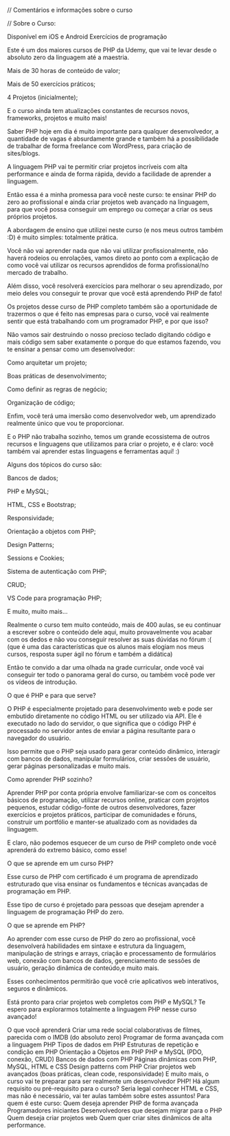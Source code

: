 // Comentários e informações sobre o curso

// Sobre o Curso:

Disponível em iOS e Android
Exercícios de programação

Este é um dos maiores cursos de PHP da Udemy, que vai te levar desde o absoluto zero da linguagem até a maestria.

Mais de 30 horas de conteúdo de valor;

Mais de 50 exercícios práticos;

4 Projetos (inicialmente);

E o curso ainda tem atualizações constantes de recursos novos, frameworks, projetos e muito mais!

Saber PHP hoje em dia é muito importante para qualquer desenvolvedor, a quantidade de vagas é absurdamente grande e também há a possibilidade de trabalhar de forma freelance com WordPress, para criação de sites/blogs.

A linguagem PHP vai te permitir criar projetos incríveis com alta performance e ainda de forma rápida, devido a facilidade de aprender a linguagem.

Então essa é a minha promessa para você neste curso: te ensinar PHP do zero ao profissional e ainda criar projetos web avançado na linguagem, para que você possa conseguir um emprego ou começar a criar os seus próprios projetos.

A abordagem de ensino que utilizei neste curso (e nos meus outros também :D) é muito simples: totalmente prática.

Você não vai aprender nada que não vai utilizar profissionalmente, não haverá rodeios ou enrolações, vamos direto ao ponto com a explicação de como você vai utilizar os recursos aprendidos de forma profissional/no mercado de trabalho.

Além disso, você resolverá exercícios para melhorar o seu aprendizado, por meio deles vou conseguir te provar que você está aprendendo PHP de fato!

Os projetos desse curso de PHP completo também são a oportunidade de trazermos o que é feito nas empresas para o curso, você vai realmente sentir que está trabalhando com um programador PHP, e por que isso?

Não vamos sair destruindo o nosso precioso teclado digitando código e mais código sem saber exatamente o porque do que estamos fazendo, vou te ensinar a pensar como um desenvolvedor:

Como arquitetar um projeto;

Boas práticas de desenvolvimento;

Como definir as regras de negócio;

Organização de código;

Enfim, você terá uma imersão como desenvolvedor web, um aprendizado realmente único que vou te proporcionar.

E o PHP não trabalha sozinho, temos um grande ecossistema de outros recursos e linguagens que utilizamos para criar o projeto, e é claro: você também vai aprender estas linguagens e ferramentas aqui! :)

Alguns dos tópicos do curso são:

Bancos de dados;

PHP e MySQL;

HTML, CSS e Bootstrap;

Responsividade;

Orientação a objetos com PHP;

Design Patterns;

Sessions e Cookies;

Sistema de autenticação com PHP;

CRUD;

VS Code para programação PHP;

E muito, muito mais...

Realmente o curso tem muito conteúdo, mais de 400 aulas, se eu continuar a escrever sobre o conteúdo dele aqui, muito provavelmente vou acabar com os dedos e não vou conseguir resolver as suas dúvidas no fórum :( (que é uma das características que os alunos mais elogiam nos meus cursos, resposta super ágil no fórum e também a didática)

Então te convido a dar uma olhada na grade curricular, onde você vai conseguir ter todo o panorama geral do curso, ou também você pode ver os vídeos de introdução.

O que é PHP e para que serve?

O PHP é especialmente projetado para desenvolvimento web e pode ser embutido diretamente no código HTML ou ser utilizado via API. Ele é executado no lado do servidor, o que significa que o código PHP é processado no servidor antes de enviar a página resultante para o navegador do usuário.

Isso permite que o PHP seja usado para gerar conteúdo dinâmico, interagir com bancos de dados, manipular formulários, criar sessões de usuário, gerar páginas personalizadas e muito mais.

Como aprender PHP sozinho?

Aprender PHP por conta própria envolve familiarizar-se com os conceitos básicos de programação, utilizar recursos online, praticar com projetos pequenos, estudar código-fonte de outros desenvolvedores, fazer exercícios e projetos práticos, participar de comunidades e fóruns, construir um portfólio e manter-se atualizado com as novidades da linguagem.

E claro, não podemos esquecer de um curso de PHP completo onde você aprenderá do extremo básico, como esse!

O que se aprende em um curso PHP?

Esse curso de PHP com certificado é um programa de aprendizado estruturado que visa ensinar os fundamentos e técnicas avançadas de programação em PHP.

Esse tipo de curso é projetado para pessoas que desejam aprender a linguagem de programação PHP do zero.

O que se aprende em PHP?

Ao aprender com esse curso de PHP do zero ao profissional, você desenvolverá habilidades em sintaxe e estrutura da linguagem, manipulação de strings e arrays, criação e processamento de formulários web, conexão com bancos de dados, gerenciamento de sessões de usuário, geração dinâmica de conteúdo,e muito mais.

Esses conhecimentos permitirão que você crie aplicativos web interativos, seguros e dinâmicos.

Está pronto para criar projetos web completos com PHP e MySQL? Te espero para explorarmos totalmente a linguagem PHP nesse curso avançado!

O que você aprenderá
Criar uma rede social colaborativas de filmes, parecida com o IMDB (do absoluto zero)
Programar de forma avançada com a linguagem PHP
Tipos de dados em PHP
Estruturas de repetição e condição em PHP
Orientação a Objetos em PHP
PHP e MySQL (PDO, conexão, CRUD)
Bancos de dados com PHP
Páginas dinâmicas com PHP, MySQL, HTML e CSS
Design patterns com PHP
Criar projetos web avançados (boas práticas, clean code, responsividade)
E muito mais, o curso vai te preparar para ser realmente um desenvolvedor PHP!
Há algum requisito ou pré-requisito para o curso?
Seria legal conhecer HTML e CSS, mas não é necessário, vai ter aulas também sobre estes assuntos!
Para quem é este curso:
Quem deseja aprender PHP de forma avançada
Programadores iniciantes
Desenvolvedores que desejam migrar para o PHP
Quem deseja criar projetos web
Quem quer criar sites dinâmicos de alta performance.